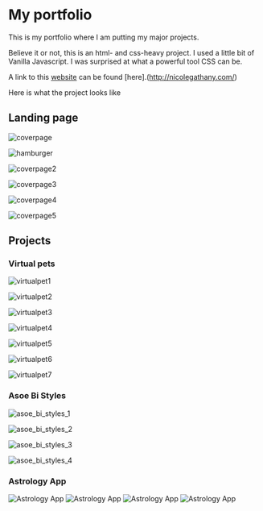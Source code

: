 # My portfolio

This is my portfolio where I am putting my major projects. 

Believe it or not, this is an html- and css-heavy project. I used a little bit of Vanilla Javascript. I was surprised at what a powerful tool CSS can be. 

A link to this [website](http://nicolegathany.com/) can be found [here].(http://nicolegathany.com/)


Here is what the project looks like

## Landing page

![coverpage](visuals/page1.png)

![hamburger](visuals/hamburger.png)

![coverpage2](visuals/page2.png)

![coverpage3](visuals/page3.png)

![coverpage4](visuals/page4.png)

![coverpage5](visuals/page5.png)

## Projects

### Virtual pets

![virtualpet1](visuals/virtualpet1.png)

![virtualpet2](visuals/virtualpet2.png)

![virtualpet3](visuals/virtualpet3.png)

![virtualpet4](visuals/virtualpet4.png)

![virtualpet5](visuals/virtualpet5.png)

![virtualpet6](visuals/virtualpet6.png)

![virtualpet7](visuals/virtualpet7.png)

### Asoe Bi Styles

![asoe_bi_styles_1](visuals/asoebi_styles1.png)

![asoe_bi_styles_2](visuals/asoebi_styles2.png)

![asoe_bi_styles_3](visuals/asoebi_styles3.png)

![asoe_bi_styles_4](visuals/asoebi_styles4.png)

### Astrology App

![Astrology App](visuals/astrology1.png)
![Astrology App](visuals/astrology2.png)
![Astrology App](visuals/astrology3.png)
![Astrology App](visuals/astrology4.png)







